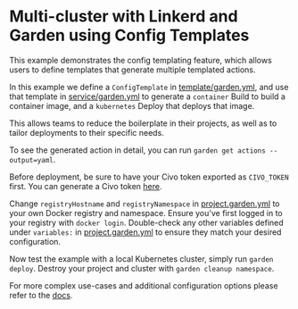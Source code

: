 # Multi-cluster with Linkerd and Garden using Config Templates

This example demonstrates the config templating feature, which allows users to define templates that generate multiple templated actions.

In this example we define a `ConfigTemplate` in [template/garden.yml](./template/garden.yml), and use that template in [service/garden.yml](./service/garden.yml) to generate a `container` Build to build a container image, and a `kubernetes` Deploy that deploys that image.

This allows teams to reduce the boilerplate in their projects, as well as to tailor deployments to their specific needs.

To see the generated action in detail, you can run `garden get actions --output=yaml`.

Before deployment, be sure to have your Civo token exported as `CIVO_TOKEN` first. You can generate a Civo token [here](https://dashboard.civo.com/security).

Change `registryHostname` and `registryNamespace` in [project.garden.yml](./garden.yml) to your own Docker registry and namespace. Ensure you've first logged in to your registry with `docker login`. Double-check any other variables defined under `variables:` in [project.garden.yml](./project.garden.yml) to ensure they match your desired configuration.

Now test the example with a local Kubernetes cluster, simply run `garden deploy`. Destroy your project and cluster with `garden cleanup namespace`.

For more complex use-cases and additional configuration options please refer to the [docs](https://docs.garden.io/using-garden/module-templates).
